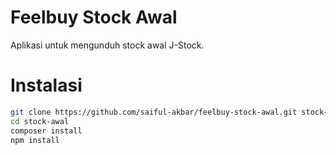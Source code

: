 # Feelbuy Stock Awal

Aplikasi untuk mengunduh stock awal J-Stock.

# Instalasi

```bash
git clone https://github.com/saiful-akbar/feelbuy-stock-awal.git stock-awal
cd stock-awal
composer install
npm install

```
